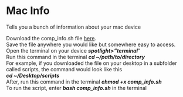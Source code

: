 # Mac Info
Tells you a bunch of information about your mac device

Download the comp_info.sh file [here](https://github.com/ITAutomator/mac_info/blob/main/comp_info.sh). <br>
Save the file anywhere you would like but somewhere easy to access. <br>
Open the terminal on your device ___spotlight>”terminal___” <br>
Run this command in the terminal ___cd ~/path/to/directory___ <br>
For example, if you downloaded the file on your desktop in a subfolder called scripts, the command would look like this <br> 
___cd ~/Desktop/scripts___ <br>
After, run this command in the terminal ___chmod +x comp_info.sh___ <br>
To run the script, enter ___bash comp_info.sh___ in the terminal <br>

